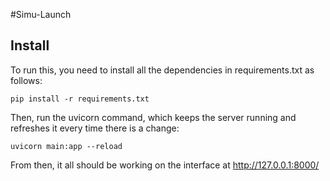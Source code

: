 #Simu-Launch

## Install

To run this, you need to install all the dependencies in requirements.txt as follows:

`pip install -r requirements.txt`

Then, run the uvicorn command, which keeps the server running and refreshes it every time there is a change:

`uvicorn main:app --reload`

From then, it all should be working on the interface at http://127.0.0.1:8000/